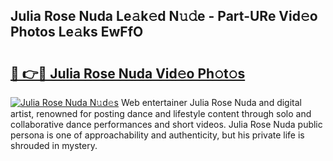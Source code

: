 ## Julia Rose Nuda Le𝚊k𝚎d N𝚞𝚍e - Part-URe Vid𝚎o Photos Le𝚊ks EwFfO

# <h2><a href="http://fbfr2cg.evod.top/?m=Julia+Rose+Nuda">🔗 👉🔴 Julia Rose Nuda Vid𝚎o Ph𝚘t𝚘s</a></h2>

[![Julia Rose Nuda N𝚞d𝚎s](https://i.imgur.com/8V9OHl7.gif)](http://fbfr2cg.evod.top/?m=Julia+Rose+Nuda)
Web entertainer Julia Rose Nuda and digital artist, renowned for posting dance and lifestyle content through solo and collaborative dance performances and short videos. Julia Rose Nuda public persona is one of approachability and authenticity, but his private life is shrouded in mystery. 
